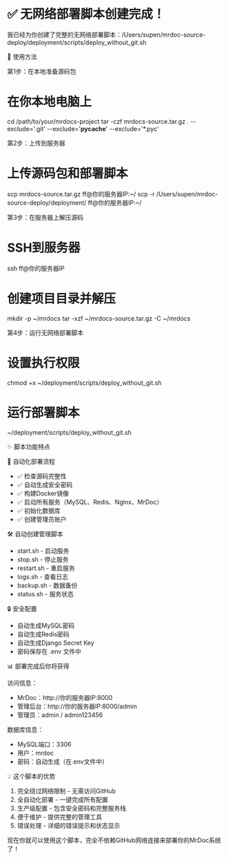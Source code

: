 # ✅ 无网络部署脚本创建完成！

  我已经为你创建了完整的无网络部署脚本：/Users/supen/mrdoc-source-deploy/deployment/scripts/deploy_without_git.sh

  🚀 使用方法

  第1步：在本地准备源码包

  # 在你本地电脑上
  cd /path/to/your/mrdocs-project
  tar -czf mrdocs-source.tar.gz . --exclude='.git' --exclude='__pycache__' --exclude='*.pyc'

  第2步：上传到服务器

  # 上传源码包和部署脚本
  scp mrdocs-source.tar.gz ff@你的服务器IP:~/
  scp -r /Users/supen/mrdoc-source-deploy/deployment/ ff@你的服务器IP:~/

  第3步：在服务器上解压源码

  # SSH到服务器
  ssh ff@你的服务器IP

  # 创建项目目录并解压
  mkdir -p ~/mrdocs
  tar -xzf ~/mrdocs-source.tar.gz -C ~/mrdocs

  第4步：运行无网络部署脚本

  # 设置执行权限
  chmod +x ~/deployment/scripts/deploy_without_git.sh

  # 运行部署脚本
  ~/deployment/scripts/deploy_without_git.sh

  ✨ 脚本功能特点

  🔧 自动化部署流程

  - ✅ 检查源码完整性
  - ✅ 自动生成安全密码
  - ✅ 构建Docker镜像
  - ✅ 启动所有服务（MySQL、Redis、Nginx、MrDoc）
  - ✅ 初始化数据库
  - ✅ 创建管理员账户

  🛠️ 自动创建管理脚本

  - start.sh - 启动服务
  - stop.sh - 停止服务
  - restart.sh - 重启服务
  - logs.sh - 查看日志
  - backup.sh - 数据备份
  - status.sh - 服务状态

  🔒 安全配置

  - 自动生成MySQL密码
  - 自动生成Redis密码
  - 自动生成Django Secret Key
  - 密码保存在 .env 文件中

  📊 部署完成后你将获得

  访问信息：
  - MrDoc：http://你的服务器IP:8000
  - 管理后台：http://你的服务器IP:8000/admin
  - 管理员：admin / admin123456

  数据库信息：
  - MySQL端口：3306
  - 用户：mrdoc
  - 密码：自动生成（在.env文件中）

  💡 这个脚本的优势

  1. 完全绕过网络限制 - 无需访问GitHub
  2. 全自动化部署 - 一键完成所有配置
  3. 生产级配置 - 包含安全密码和完整服务栈
  4. 便于维护 - 提供完整的管理工具
  5. 错误处理 - 详细的错误提示和状态显示

  现在你就可以使用这个脚本，完全不依赖GitHub网络连接来部署你的MrDoc系统了！